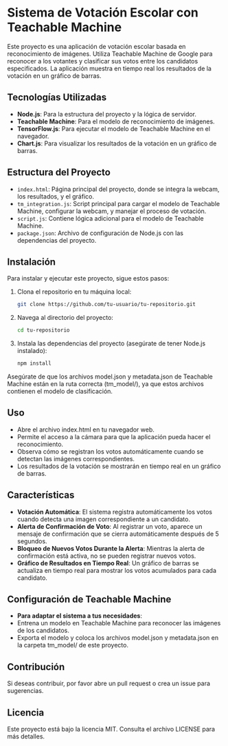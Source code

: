 # Sistema de Votación Escolar con Teachable Machine

Este proyecto es una aplicación de votación escolar basada en reconocimiento de imágenes. Utiliza Teachable Machine de Google para reconocer a los votantes y clasificar sus votos entre los candidatos especificados. La aplicación muestra en tiempo real los resultados de la votación en un gráfico de barras.

## Tecnologías Utilizadas

- **Node.js**: Para la estructura del proyecto y la lógica de servidor.
- **Teachable Machine**: Para el modelo de reconocimiento de imágenes.
- **TensorFlow.js**: Para ejecutar el modelo de Teachable Machine en el navegador.
- **Chart.js**: Para visualizar los resultados de la votación en un gráfico de barras.

## Estructura del Proyecto

- `index.html`: Página principal del proyecto, donde se integra la webcam, los resultados, y el gráfico.
- `tm_integration.js`: Script principal para cargar el modelo de Teachable Machine, configurar la webcam, y manejar el proceso de votación.
- `script.js`: Contiene lógica adicional para el modelo de Teachable Machine.
- `package.json`: Archivo de configuración de Node.js con las dependencias del proyecto.

## Instalación

Para instalar y ejecutar este proyecto, sigue estos pasos:

1. Clona el repositorio en tu máquina local:

   ```bash
   git clone https://github.com/tu-usuario/tu-repositorio.git
2. Navega al directorio del proyecto:
    ```bash
   cd tu-repositorio
3.  Instala las dependencias del proyecto (asegúrate de tener Node.js instalado):
   
    ```bash
    npm install
Asegúrate de que los archivos model.json y metadata.json de Teachable Machine están en la ruta correcta (tm_model/), ya que estos archivos contienen el modelo de clasificación.

## Uso
- Abre el archivo index.html en tu navegador web.
- Permite el acceso a la cámara para que la aplicación pueda hacer el reconocimiento.
- Observa cómo se registran los votos automáticamente cuando se detectan las imágenes correspondientes.
- Los resultados de la votación se mostrarán en tiempo real en un gráfico de barras.

## Características
- **Votación Automática**: El sistema registra automáticamente los votos cuando detecta una imagen correspondiente a un candidato.
- **Alerta de Confirmación de Voto**: Al registrar un voto, aparece un mensaje de confirmación que se cierra automáticamente después de 5 segundos.
- **Bloqueo de Nuevos Votos Durante la Alerta**: Mientras la alerta de confirmación está activa, no se pueden registrar nuevos votos.
- **Gráfico de Resultados en Tiempo Real**: Un gráfico de barras se actualiza en tiempo real para mostrar los votos acumulados para cada candidato.

## Configuración de Teachable Machine

- **Para adaptar el sistema a tus necesidades**:
- Entrena un modelo en Teachable Machine para reconocer las imágenes de los candidatos.
- Exporta el modelo y coloca los archivos model.json y metadata.json en la carpeta tm_model/ de este proyecto.

## Contribución
Si deseas contribuir, por favor abre un pull request o crea un issue para sugerencias.

## Licencia
Este proyecto está bajo la licencia MIT. Consulta el archivo LICENSE para más detalles.
